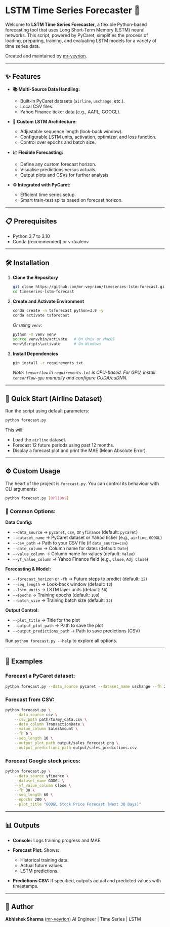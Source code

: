 
# LSTM Time Series Forecaster 🚀

Welcome to **LSTM Time Series Forecaster**, a flexible Python-based forecasting tool that uses Long Short-Term Memory (LSTM) neural networks. This script, powered by PyCaret, simplifies the process of loading, preparing, training, and evaluating LSTM models for a variety of time series data.

Created and maintained by [mr-veyrion](https://github.com/mr-veyrion).

---

## ✨ Features

- **📚 Multi-Source Data Handling:**
  - Built-in PyCaret datasets (`airline`, `uschange`, etc.).
  - Local CSV files.
  - Yahoo Finance ticker data (e.g., AAPL, GOOGL).

- **🧠 Custom LSTM Architecture:**
  - Adjustable sequence length (look-back window).
  - Configurable LSTM units, activation, optimizer, and loss function.
  - Control over epochs and batch size.

- **📈 Flexible Forecasting:**
  - Define any custom forecast horizon.
  - Visualise predictions versus actuals.
  - Output plots and CSVs for further analysis.

- **⚙️ Integrated with PyCaret:**
  - Efficient time series setup.
  - Smart train-test splits based on forecast horizon.

---

## 📋 Prerequisites

- Python 3.7 to 3.10
- Conda (recommended) or virtualenv

---

## 🛠️ Installation

1. **Clone the Repository**
   ```bash
   git clone https://github.com/mr-veyrion/timeseries-lstm-forecast.git
   cd timeseries-lstm-forecast

2. **Create and Activate Environment**

   ```bash
   conda create -n tsforecast python=3.9 -y
   conda activate tsforecast
   ```

   *Or using `venv`:*

   ```bash
   python -m venv venv
   source venv/bin/activate   # On Unix or MacOS
   venv\Scripts\activate      # On Windows
   ```

3. **Install Dependencies**

   ```bash
   pip install -r requirements.txt
   ```

   *Note: `tensorflow` in `requirements.txt` is CPU-based. For GPU, install `tensorflow-gpu` manually and configure CUDA/cuDNN.*

---

## 🚀 Quick Start (Airline Dataset)

Run the script using default parameters:

```bash
python forecast.py
```

This will:

* Load the `airline` dataset.
* Forecast 12 future periods using past 12 months.
* Display a forecast plot and print the MAE (Mean Absolute Error).

---

## ⚙️ Custom Usage

The heart of the project is `forecast.py`. You can control its behaviour with CLI arguments:

```bash
python forecast.py [OPTIONS]
```

### 🔧 Common Options:

**Data Config:**

* `--data_source` → `pycaret`, `csv`, or `yfinance` (default: `pycaret`)
* `--dataset_name` → PyCaret dataset or Yahoo ticker (e.g., `airline`, `GOOGL`)
* `--csv_path` → Path to your CSV file (if `data_source=csv`)
* `--date_column` → Column name for dates (default: `Date`)
* `--value_column` → Column name for values (default: `Value`)
* `--yf_value_column` → Yahoo Finance field (e.g., `Close`, `Adj Close`)

**Forecasting & Model:**

* `--forecast_horizon` or `-fh` → Future steps to predict (default: `12`)
* `--seq_length` → Look-back window (default: `12`)
* `--lstm_units` → LSTM layer units (default: `50`)
* `--epochs` → Training epochs (default: `100`)
* `--batch_size` → Training batch size (default: `32`)

**Output Control:**

* `--plot_title` → Title for the plot
* `--output_plot_path` → Path to save the plot
* `--output_predictions_path` → Path to save predictions (CSV)

Run `python forecast.py --help` to explore all options.

---

## 📌 Examples

### Forecast a PyCaret dataset:

```bash
python forecast.py --data_source pycaret --dataset_name uschange --fh 24 --seq_length 12 --epochs 150
```

### Forecast from CSV:

```bash
python forecast.py \
    --data_source csv \
    --csv_path path/to/my_data.csv \
    --date_column TransactionDate \
    --value_column SalesAmount \
    --fh 6 \
    --seq_length 10 \
    --output_plot_path output/sales_forecast.png \
    --output_predictions_path output/sales_predictions.csv
```

### Forecast Google stock prices:

```bash
python forecast.py \
    --data_source yfinance \
    --dataset_name GOOGL \
    --yf_value_column Close \
    --fh 30 \
    --seq_length 60 \
    --epochs 200 \
    --plot_title "GOOGL Stock Price Forecast (Next 30 Days)"
```

---

## 📊 Outputs

* **Console:** Logs training progress and MAE.
* **Forecast Plot:** Shows:

  * Historical training data.
  * Actual future values.
  * LSTM predictions.
* **Predictions CSV:** If specified, outputs actual and predicted values with timestamps.

---

## 🧠 Author

**Abhishek Sharma** ([mr-veyrion](https://github.com/mr-veyrion))
AI Engineer | Time Series | LSTM
